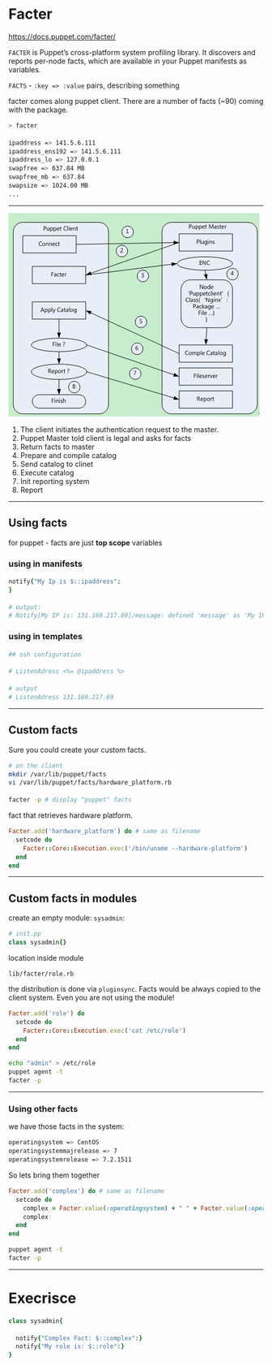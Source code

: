 # Facter

https://docs.puppet.com/facter/

`FACTER` is Puppet’s cross-platform system profiling library. It discovers and reports per-node facts, which are available in your Puppet manifests as variables.

`FACTS` - `:key => :value` pairs, describing something

facter comes along puppet client. There are a number of facts (~90) coming with the package.

```bash
> facter

ipaddress => 141.5.6.111
ipaddress_ens192 => 141.5.6.111
ipaddress_lo => 127.0.0.1
swapfree => 637.84 MB
swapfree_mb => 637.84
swapsize => 1024.00 MB
...

```

---

![Puppet Facter](./puppet_facter.jpg)

 1. The client initiates the authentication request to the master.
 2. Puppet Master told client is legal and asks for facts
 3. Return facts to master
 4. Prepare and compile catalog
 5. Send catalog to clinet
 6. Execute catalog
 7. Init reporting system
 8. Report

---

## Using facts

for puppet - facts are just __top scope__ variables

### using in manifests

```ruby
notify{"My Ip is $::ipaddress":
}

# output:
# Notify[My IP is: 131.169.217.69]/message: defined 'message' as 'My IP is: 131.169.217.69'
```

### using in templates

```ruby
## ssh configuration

# ListenAdress <%= @ipaddress %>

# output
# ListenAdress 131.169.217.69
```

---

## Custom facts

Sure you could create your custom facts.

```bash
# on the client
mkdir /var/lib/puppet/facts
vi /var/lib/puppet/facts/hardware_platform.rb

facter -p # display "puppet" facts
```

fact that retrieves hardware platform.

```ruby
Facter.add('hardware_platform') do # same as filename
  setcode do
    Facter::Core::Execution.exec('/bin/uname --hardware-platform')
  end
end
```

---

## Custom facts in modules

create an empty module: `sysadmin`:

```ruby
# init.pp
class sysadmin{}
```

location inside module
```
lib/facter/role.rb
```

the distribution is done via `pluginsync`. Facts would be always copied to the client system. Even you are not using the module!

```ruby
Facter.add('role') do
  setcode do
    Facter::Core::Execution.exec('cat /etc/role')
  end
end
```

```bash
echo "admin" > /etc/role
puppet agent -t
facter -p
```

---

### Using other facts

we have those facts in the system:

```bash
operatingsystem => CentOS
operatingsystemmajrelease => 7
operatingsystemrelease => 7.2.1511
```

So lets bring them together

```ruby
Facter.add('complex') do # same as filename
  setcode do
    complex = Facter.value(:operatingsystem) + " " + Facter.value(:operatingsystemmajrelease) + " " + Facter.value(:operatingsystemrelease)
    complex
  end
end
```

```bash
puppet agent -t
facter -p
```

---

# Execrisce

```ruby
class sysadmin{

  notify{"Complex Fact: $::complex":}
  notify{"My role is: $::role":}
}
```
